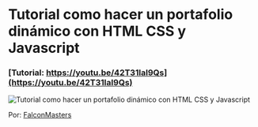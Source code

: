 # Tutorial como hacer un portafolio dinámico con HTML CSS y Javascript
### [Tutorial: https://youtu.be/42T31laI9Qs](https://youtu.be/42T31laI9Qs)

![Tutorial como hacer un portafolio dinámico con HTML CSS y Javascript](https://raw.githubusercontent.com/falconmasters/portafolio-dinamico/master/img/thumb.png)

Por: [FalconMasters](http://www.falconmasters.com)